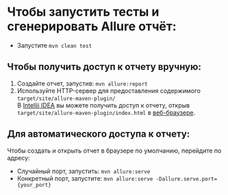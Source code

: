 # Чтобы запустить тесты и сгенерировать Allure отчёт:

* Запустите `mvn clean test`

## Чтобы получить доступ к отчету вручную:
1. Создайте отчет, запустив: `mvn allure:report`
2. Используйте HTTP-сервер для предоставления содержимого `target/site/allure-maven-plugin/` <br/>
   В [Intellij IDEA](https://www.jetbrains.com/idea/) вы можете получить доступ к отчету, открыв `target/site/allure-maven-plugin/index.html` в [веб-браузере](https://www.jetbrains.com/help/idea/configuring-third-party-tools.html#web-browsers).

## Для автоматического доступа к отчету:
Чтобы создать и открыть отчет в браузере по умолчанию, перейдите по адресу:
+ Случайный порт, запустить: `mvn allure:serve`
+ Конкретный порт, запустите: `mvn allure:serve -Dallure.serve.port={your_port}`